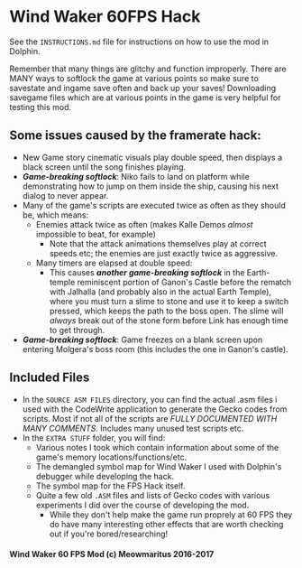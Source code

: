 # Wind Waker 60FPS Hack

See the `INSTRUCTIONS.md` file for instructions on how to use the mod in Dolphin.

Remember that many things are glitchy and function improperly. 
There are MANY ways to softlock the game at various points so make sure to savestate and ingame save often and back up your saves!
Downloading savegame files which are at various points in the game is very helpful for testing this mod.

## Some issues caused by the framerate hack:
* New Game story cinematic visuals play double speed, then displays a black screen until the song finishes playing.
* ***Game-breaking softlock***: Niko fails to land on platform while demonstrating how to jump on them inside the ship, causing his next dialog to never appear.
* Many of the game's scripts are executed twice as often as they should be, which means:
  * Enemies attack twice as often (makes Kalle Demos *almost* impossible to beat, for example)
    * Note that the attack animations themselves play at correct speeds etc; the enemies are just exactly twice as aggressive.
  * Many timers are elapsed at double speed:
    * This causes ***another game-breaking softlock*** in the Earth-temple reminiscent portion of Ganon's Castle before the rematch with Jalhalla (and probably also in the actual Earth Temple), where you must turn a slime to stone and use it to keep a switch pressed, which keeps the path to the boss open. The slime will *always* break out of the stone form before Link has enough time to get through.
* ***Game-breaking softlock***: Game freezes on a blank screen upon entering Molgera's boss room (this includes the one in Ganon's castle).


## Included Files
* In the `SOURCE ASM FILES` directory, you can find the actual .asm files i used with the CodeWrite application to generate the Gecko codes from scripts. 
  Most if not all of the scripts are *FULLY DOCUMENTED WITH MANY COMMENTS*.
  Includes many unused test scripts etc.
* In the `EXTRA STUFF` folder, you will find:
  * Various notes I took which contain information about some of the game's memory locations/functions/etc.
  * The demangled symbol map for Wind Waker I used with Dolphin's debugger while developing the hack.
  * The symbol map for the FPS Hack itself.
  * Quite a few old `.ASM` files and lists of Gecko codes with various experiments I did over the course of developing the mod.
    * While they don't help make the game run proprely at 60 FPS they do have many interesting other effects that are worth checking 
      out if you're bored/researching!



#### Wind Waker 60 FPS Mod (c) Meowmaritus 2016-2017
